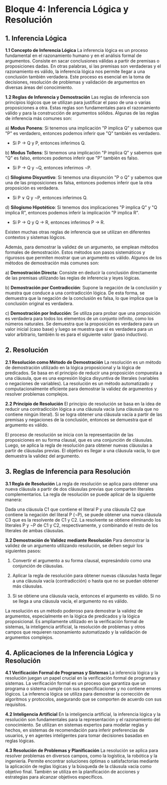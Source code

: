 # Bloque 4: Inferencia Lógica y Resolución

## 1. Inferencia Lógica

**1.1 Concepto de Inferencia Lógica**
La inferencia lógica es un proceso fundamental en el razonamiento humano y en el análisis formal de argumentos. Consiste en sacar conclusiones válidas a partir de premisas o proposiciones dadas. En otras palabras, si las premisas son verdaderas y el razonamiento es válido, la inferencia lógica nos permite llegar a una conclusión también verdadera. Este proceso es esencial en la toma de decisiones, resolución de problemas y validación de argumentos en diversas áreas del conocimiento.

**1.2 Reglas de Inferencia y Demostración**
Las reglas de inferencia son principios lógicos que se utilizan para justificar el paso de una o varias proposiciones a otra. Estas reglas son fundamentales para el razonamiento válido y para la construcción de argumentos sólidos. Algunas de las reglas de inferencia más comunes son:

a) **Modus Ponens**: Si tenemos una implicación "P implica Q" y sabemos que "P" es verdadero, entonces podemos inferir que "Q" también es verdadero.
- Si P → Q y P, entonces inferimos Q.

b) **Modus Tollens**: Si tenemos una implicación "P implica Q" y sabemos que "Q" es falso, entonces podemos inferir que "P" también es falso.
- Si P → Q y ¬Q, entonces inferimos ¬P.

c) **Silogismo Disyuntivo**: Si tenemos una disyunción "P o Q" y sabemos que una de las proposiciones es falsa, entonces podemos inferir que la otra proposición es verdadera.
- Si P ∨ Q y ¬P, entonces inferimos Q.

d) **Silogismo Hipotético**: Si tenemos dos implicaciones "P implica Q" y "Q implica R", entonces podemos inferir la implicación "P implica R".
- Si P → Q y Q → R, entonces inferimos P → R.

Existen muchas otras reglas de inferencia que se utilizan en diferentes contextos y sistemas lógicos.

Además, para demostrar la validez de un argumento, se emplean métodos formales de demostración. Estos métodos son pasos sistemáticos y rigurosos que permiten mostrar que un argumento es válido. Algunos de los métodos de demostración más comunes son:

a) **Demostración Directa**: Consiste en deducir la conclusión directamente de las premisas utilizando las reglas de inferencia y leyes lógicas.

b) **Demostración por Contradicción**: Supone la negación de la conclusión y muestra que conduce a una contradicción lógica. De esta forma, se demuestra que la negación de la conclusión es falsa, lo que implica que la conclusión original es verdadera.

c) **Demostración por Inducción**: Se utiliza para probar que una proposición es verdadera para todos los elementos de un conjunto infinito, como los números naturales. Se demuestra que la proposición es verdadera para un valor inicial (caso base) y luego se muestra que si es verdadera para un valor arbitrario, también lo es para el siguiente valor (paso inductivo).

## 2. Resolución

**2.1 Resolución como Método de Demostración**
La resolución es un método de demostración utilizado en la lógica proposicional y la lógica de predicados. Se basa en el principio de reducir una proposición compuesta a una cláusula, que es una expresión lógica disyuntiva de literales (variables o negaciones de variables). La resolución es un método automatizado y computacionalmente eficiente para demostrar la validez de argumentos y resolver problemas complejos.

**2.2 Principio de Resolución**
El principio de resolución se basa en la idea de reducir una contradicción lógica a una cláusula vacía (una cláusula que no contiene ningún literal). Si se logra obtener una cláusula vacía a partir de las premisas y negaciones de la conclusión, entonces se demuestra que el argumento es válido.

El proceso de resolución se inicia con la representación de las proposiciones en su forma clausal, que es una conjunción de cláusulas. Luego, se aplica la regla de resolución para obtener nuevas cláusulas a partir de cláusulas previas. El objetivo es llegar a una cláusula vacía, lo que demuestra la validez del argumento.

## 3. Reglas de Inferencia para Resolución

**3.1 Regla de Resolución**
La regla de resolución se aplica para obtener una nueva cláusula a partir de dos cláusulas previas que comparten literales complementarios. La regla de resolución se puede aplicar de la siguiente manera:

Dada una cláusula C1 que contiene el literal P y una cláusula C2 que contiene la negación del literal P (¬P), se puede obtener una nueva cláusula C3 que es la resolvente de C1 y C2. La resolvente se obtiene eliminando los literales P y ¬P de C1 y C2, respectivamente, y combinando el resto de los literales de ambas cláusulas.

**3.2 Demostración de Validez mediante Resolución**
Para demostrar la validez de un argumento utilizando resolución, se deben seguir los siguientes pasos:

1. Convertir el argumento a su forma clausal, expresándolo como una conjunción de cláusulas.

2. Aplicar la regla de resolución para obtener nuevas cláusulas hasta llegar a una cláusula vacía (contradicción) o hasta que no se puedan obtener más cláusulas.

3. Si se obtiene una cláusula vacía, entonces el argumento es válido. Si no se llega a una cláusula vacía, el argumento no es válido.

La resolución es un método poderoso para demostrar la validez de argumentos, especialmente en la lógica de predicados y la lógica proposicional. Es ampliamente utilizado en la verificación formal de sistemas, la inteligencia artificial, la resolución de problemas y otros campos que requieren razonamiento automatizado y la validación de argumentos complejos.

## 4. Aplicaciones de la Inferencia Lógica y Resolución

**4.1 Verificación Formal de Programas y Sistemas**
La inferencia lógica y la resolución juegan un papel crucial en la verificación formal de programas y sistemas. La verificación formal es un proceso que garantiza que un programa o sistema cumple con sus especificaciones y no contiene errores lógicos. La inferencia lógica se utiliza para demostrar la corrección de algoritmos y protocolos, asegurando que se comporten de acuerdo con sus requisitos.

**4.2 Inteligencia Artificial**
En la inteligencia artificial, la inferencia lógica y la resolución son fundamentales para la representación y el razonamiento del conocimiento. Se utilizan en sistemas expertos para modelar reglas y hechos, en sistemas de recomendación para inferir preferencias de usuarios, y en agentes inteligentes para tomar decisiones basadas en reglas lógicas.

**4.3 Resolución de Problemas y Planificación**
La resolución se aplica para resolver problemas en diversos campos, como la logística, la robótica y la ingeniería. Permite encontrar soluciones óptimas o satisfactorias mediante la aplicación de reglas lógicas y la búsqueda de la cláusula vacía como objetivo final. También se utiliza en la planificación de acciones y estrategias para alcanzar objetivos específicos.
